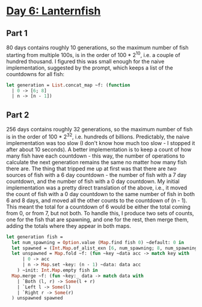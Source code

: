 # [Day 6: Lanternfish](https://adventofcode.com/2021/day/6)

## Part 1

80 days contains roughly 10 generations, so the maximum number of fish starting
from multiple 100s, is in the order of 100 \* 2<sup>10</sup>, i.e. a couple of
hundred thousand. I figured this was small enough for the naive implementation,
suggested by the prompt, which keeps a list of the countdowns for all fish:

```ocaml
let generation = List.concat_map ~f: (function
  | 0 -> [6; 8]
  | n -> [n - 1])
```

## Part 2

256 days contains roughly 32 generations, so the maximum number of fish is in
the order of 100 * 2<sup>32</sup>, i.e. hundreds of billions. Predictably, the
naive implementation was too slow (I don't know how much too slow - I stopped it
after about 10 seconds). A better implementation is to keep a count of how many
fish have each countdown - this way, the number of operations to calculate the
next generation remains the same no matter how many fish there are. The thing
that tripped me up at first was that there are *two* sources of fish with a 6
day countdown - the number of fish with a 7 day countdown, and the number of
fish with a 0 day countdown. My initial implementation was a pretty direct
translation of the above, i.e., it moved the count of fish with a 0 day
countdown to the same number of fish in both 6 and 8 days, and moved all the
other counts to the countdown of (n - 1). This meant the total for a countdown
of 6 would be either the total coming from 0, or from 7, but not both. To handle
this, I produce two sets of counts, one for the fish that are spawning, and one
for the rest, then merge them, adding the totals where they appear in both maps.

```ocaml
let generation fish =
  let num_spawning = Option.value (Map.find fish 0) ~default: 0 in
  let spawned = (Int.Map.of_alist_exn [6, num_spawning; 8, num_spawning]) in
  let unspawned = Map.fold ~f: (fun ~key ~data acc -> match key with
      | 0 -> acc
      | n -> Map.set ~key: (n - 1) ~data: data acc
    ) ~init: Int.Map.empty fish in
  Map.merge ~f: (fun ~key:_ data -> match data with
    | `Both (l, r) -> Some(l + r)
    | `Left l -> Some(l)
    | `Right r -> Some(r)
  ) unspawned spawned
```
